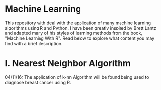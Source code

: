# Machine Learning

 This repository with deal with the application of many machine learning algorithms using R and Python. I have been greatly inspired by Brett Lantz and adapted many of his styles of learning methods from the book, "Machine Learning With R". Read below to explore what content you may find with a brief description.

# I. Nearest Neighbor Algorithm

04/11/16: The application of k-nn Algorithm will be found being used to diagnose breast cancer using R.






